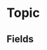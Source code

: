
  Topic
================================================================================

## Fields
